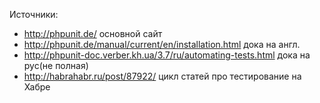 Источники:
* http://phpunit.de/ основной сайт
* http://phpunit.de/manual/current/en/installation.html  дока на англ.
* http://phpunit-doc.verber.kh.ua/3.7/ru/automating-tests.html   дока на рус(не полная)
* http://habrahabr.ru/post/87922/ цикл статей про тестирование на Хабре

